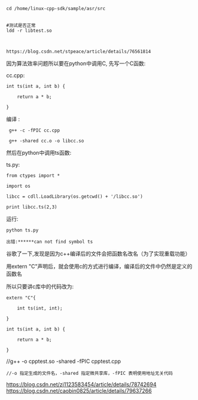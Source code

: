 

    cd /home/linux-cpp-sdk/sample/asr/src

    
    #测试是否正常
    ldd -r libtest.so



    https://blog.csdn.net/stpeace/article/details/76561814





因为算法效率问题所以要在python中调用C, 
先写一个C函数:

cc.cpp:

	int ts(int a, int b) {
	
	    return a * b;
	
	}

编译 :

	 g++ -c -fPIC cc.cpp
	
	 g++ -shared cc.o -o libcc.so

然后在python中调用ts函数:

ts.py:

	from ctypes import *
	
	import os
	
	libcc = cdll.LoadLibrary(os.getcwd() + '/libcc.so')
	
	print libcc.ts(2,3)

运行:

	python ts.py

	出错:******can not find symbol ts

谷歌了一下,发现是因为c++编译后的文件会把函数名改名（为了实现重载功能）

用extern "C"声明后，就会使用c的方式进行编译，编译后的文件中仍然是定义的函数名

所以只要讲c库中的代码改为:

	extern "C"{
	
	    int ts(int, int);
	
	}

	int ts(int a, int b) {
	
	    return a * b;
	
	}



//g++ -o cpptest.so -shared -fPIC cpptest.cpp

	//-o 指定生成的文件名，-shared 指定微共享库，-fPIC 表明使用地址无关代码


https://blog.csdn.net/zj1123583454/article/details/78742694
https://blog.csdn.net/caobin0825/article/details/79637266